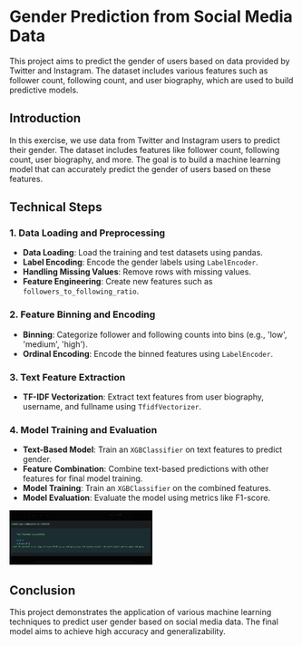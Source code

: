 

# Gender Prediction from Social Media Data

This project aims to predict the gender of users based on data provided by Twitter and Instagram. The dataset includes various features such as follower count, following count, and user biography, which are used to build predictive models.

## Introduction

In this exercise, we use data from Twitter and Instagram users to predict their gender. The dataset includes features like follower count, following count, user biography, and more. The goal is to build a machine learning model that can accurately predict the gender of users based on these features.

## Technical Steps

### 1. Data Loading and Preprocessing
- **Data Loading**: Load the training and test datasets using pandas.
- **Label Encoding**: Encode the gender labels using `LabelEncoder`.
- **Handling Missing Values**: Remove rows with missing values.
- **Feature Engineering**: Create new features such as `followers_to_following_ratio`.

### 2. Feature Binning and Encoding
- **Binning**: Categorize follower and following counts into bins (e.g., 'low', 'medium', 'high').
- **Ordinal Encoding**: Encode the binned features using `LabelEncoder`.

### 3. Text Feature Extraction
- **TF-IDF Vectorization**: Extract text features from user biography, username, and fullname using `TfidfVectorizer`.

### 4. Model Training and Evaluation
- **Text-Based Model**: Train an `XGBClassifier` on text features to predict gender.
- **Feature Combination**: Combine text-based predictions with other features for final model training.
- **Model Training**: Train an `XGBClassifier` on the combined features.
- **Model Evaluation**: Evaluate the model using metrics like F1-score.

<img src="./score.png"  style= "width:50%; height:50%" >

## Conclusion

This project demonstrates the application of various machine learning techniques to predict user gender based on social media data. The final model aims to achieve high accuracy and generalizability.
